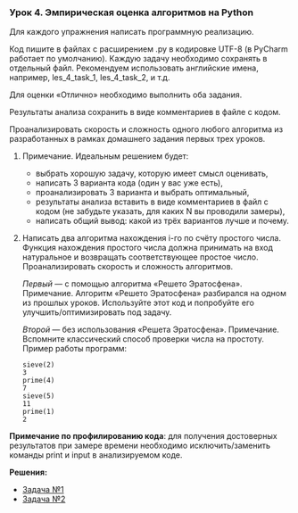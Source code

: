 ### Урок 4. Эмпирическая оценка алгоритмов на Python

Для каждого упражнения написать программную реализацию.

Код пишите в файлах с расширением .py в кодировке UTF-8 (в PyCharm работает по умолчанию). 
Каждую задачу необходимо сохранять в отдельный файл. 
Рекомендуем использовать английские имена, например, les_4_task_1, les_4_task_2, и т.д.

Для оценки «Отлично» необходимо выполнить оба задания.

Результаты анализа сохранить в виде комментариев в файле с кодом.

Проанализировать скорость и сложность одного любого алгоритма из разработанных в рамках домашнего задания первых трех уроков.

1. Примечание. Идеальным решением будет:
    - выбрать хорошую задачу, которую имеет смысл оценивать,
    - написать 3 варианта кода (один у вас уже есть),
    - проанализировать 3 варианта и выбрать оптимальный,
    - результаты анализа вставить в виде комментариев в файл с кодом (не забудьте указать, для каких N вы проводили замеры),
    - написать общий вывод: какой из трёх вариантов лучше и почему.
    
2. Написать два алгоритма нахождения i-го по счёту простого числа. Функция нахождения простого числа должна принимать на вход натуральное и возвращать соответствующее простое число. Проанализировать скорость и сложность алгоритмов.

    _Первый_ — с помощью алгоритма «Решето Эратосфена».
    Примечание. Алгоритм «Решето Эратосфена» разбирался на одном из прошлых уроков. Используйте этот код и попробуйте его улучшить/оптимизировать под задачу.

    _Второй_ — без использования «Решета Эратосфена».
    Примечание. Вспомните классический способ проверки числа на простоту.
    Пример работы программ:

    ```
    sieve(2)
    3
    prime(4)
    7
    sieve(5)
    11
    prime(1)
    2
    ```

**Примечание по профилированию кода**: для получения достоверных результатов при замере времени 
необходимо исключить/заменить команды print и input в анализируемом коде.

**Решения:**
- [Задача №1](https://github.com/bostspb/algorithms/blob/master/lesson04/task01.py)
- [Задача №2](https://github.com/bostspb/algorithms/blob/master/lesson04/task02.py)